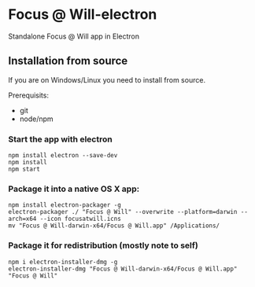 # Focus @ Will-electron

Standalone Focus @ Will app in Electron

## Installation from source

If you are on Windows/Linux you need to install from source. 

Prerequisits:

- git
- node/npm

### Start the app with electron

```
npm install electron --save-dev
npm install
npm start
```

### Package it into a native OS X app:

```
npm install electron-packager -g
electron-packager ./ "Focus @ Will" --overwrite --platform=darwin --arch=x64 --icon focusatwill.icns
mv "Focus @ Will-darwin-x64/Focus @ Will.app" /Applications/
```

### Package it for redistribution (mostly note to self)

```
npm i electron-installer-dmg -g
electron-installer-dmg "Focus @ Will-darwin-x64/Focus @ Will.app" "Focus @ Will"
```
